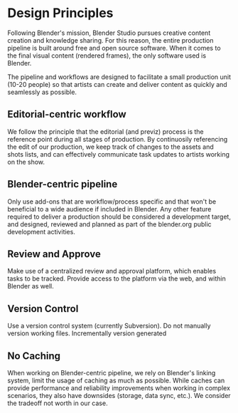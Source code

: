 # Design Principles
Following Blender's mission, Blender Studio pursues creative content creation and knowledge sharing. For this reason, the entire production pipeline is built around free and open source software. When it comes to the final visual content (rendered frames), the only software used is Blender.

The pipeline and workflows are designed to facilitate a small production unit (10-20 people) so that artists can create and deliver content as quickly and seamlessly as possible.

## Editorial-centric workflow
We follow the principle that the editorial (and previz) process is the reference point during all stages of production. By continuosily referencing the edit of our production, we keep track of changes to the
assets and shots lists, and can effectively communicate task updates to artists working on the show.

## Blender-centric pipeline
Only use add-ons that are workflow/process specific and that won't be beneficial to a wide audience if included in Blender.
Any other feature required to deliver a production should be considered a development target, and designed, reviewed and planned as part of the blender.org public development activities.

## Review and Approve
Make use of a centralized review and approval platform, which enables tasks to be tracked. Provide access to the platform via the web, and within Blender as well.

## Version Control
Use a version control system (currently Subversion). Do not manually version working files. Incrementally version generated

## No Caching
When working on Blender-centric pipeline, we rely on Blender's linking system, limit the usage of caching as much as possible. While caches can provide performance and reliability improvements when working in complex scenarios, they also have downsides (storage, data sync, etc.). We consider the tradeoff not worth in our case.
